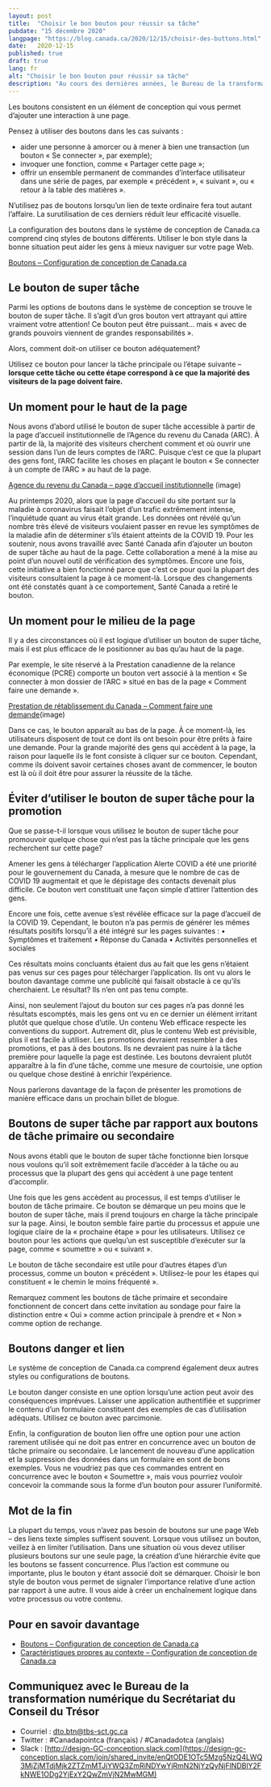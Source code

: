```yaml
---
layout: post
title:  "Choisir le bon bouton pour réussir sa tâche"
pubdate: "15 décembre 2020"
langpage: "https://blog.canada.ca/2020/12/15/choisir-des-buttons.html"
date:   2020-12-15
published: true
draft: true
lang: fr
alt: "Choisir le bon bouton pour réussir sa tâche"
description: "Au cours des dernières années, le Bureau de la transformation numérique a étudié l’utilisation de listes de vérification interactives pour simplifier la façon dont nous présentons les critères d’admissibilité."
---
```

Les boutons consistent en un élément de conception qui vous permet d’ajouter une interaction à une page. 

Pensez à utiliser des boutons dans les cas suivants :

*	aider une personne à amorcer ou à mener à bien une transaction (un bouton « Se connecter », par exemple);
*	invoquer une fonction, comme « Partager cette page »;
*	offrir un ensemble permanent de commandes d’interface utilisateur dans une série de pages, par exemple « précédent », « suivant », ou « retour à la table des matières ».

N’utilisez pas de boutons lorsqu’un lien de texte ordinaire fera tout autant l’affaire. La surutilisation de ces derniers réduit leur efficacité visuelle.

La configuration des boutons dans le système de conception de Canada.ca comprend cinq styles de boutons différents. Utiliser le bon style dans la bonne situation peut aider les gens à mieux naviguer sur votre page Web. 

[Boutons – Configuration de conception de Canada.ca](https://conception.canada.ca/configurations-conception-communes/boutons.html)

## Le bouton de super tâche

Parmi les options de boutons dans le système de conception se trouve le bouton de super tâche. Il s’agit d’un gros bouton vert attrayant qui attire vraiment votre attention! Ce bouton peut être puissant... mais « avec de grands pouvoirs viennent de grandes responsabilités ». 

Alors, comment doit-on utiliser ce bouton adéquatement?

Utilisez ce bouton pour lancer la tâche principale ou l’étape suivante – **lorsque cette tâche ou cette étape correspond à ce que la majorité des visiteurs de la page doivent faire.**

## Un moment pour le haut de la page

Nous avons d’abord utilisé le bouton de super tâche accessible à partir de la page d’accueil institutionnelle de l’Agence du revenu du Canada (ARC). À partir de là, la majorité des visiteurs cherchent comment et où ouvrir une session dans l’un de leurs comptes de l’ARC. Puisque c’est ce que la plupart des gens font, l’ARC facilite les choses en plaçant le bouton « Se connecter à un compte de l’ARC » au haut de la page.

[Agence du revenu du Canada – page d’accueil institutionnelle](https://www.canada.ca/fr/agence-revenu.html) (image)

Au printemps 2020, alors que la page d’accueil du site portant sur la maladie à coronavirus faisait l’objet d’un trafic extrêmement intense, l’inquiétude quant au virus était grande. Les données ont révélé qu’un nombre très élevé de visiteurs voulaient passer en revue les symptômes de la maladie afin de déterminer s’ils étaient atteints de la COVID 19. Pour les soutenir, nous avons travaillé avec Santé Canada afin d’ajouter un bouton de super tâche au haut de la page. Cette collaboration a mené à la mise au point d’un nouvel outil de vérification des symptômes. Encore une fois, cette initiative a bien fonctionné parce que c’est ce pour quoi la plupart des visiteurs consultaient la page à ce moment-là. Lorsque des changements ont été constatés quant à ce comportement, Santé Canada a retiré le bouton.

## Un moment pour le milieu de la page

Il y a des circonstances où il est logique d’utiliser un bouton de super tâche, mais il est plus efficace de le positionner au bas qu’au haut de la page. 

Par exemple, le site réservé à la Prestation canadienne de la relance économique (PCRE) comporte un bouton vert associé à la mention « Se connecter à mon dossier de l’ARC » situé en bas de la page « Comment faire une demande ». 

[Prestation de rétablissement du Canada – Comment faire une demande](https://www.canada.ca/fr/agence-revenu/services/prestations/prestation-relance-economique/pcre-comment-demande.html)(image)

Dans ce cas, le bouton apparaît au bas de la page. À ce moment-là, les utilisateurs disposent de tout ce dont ils ont besoin pour être prêts à faire une demande. Pour la grande majorité des gens qui accèdent à la page, la raison pour laquelle ils le font consiste à cliquer sur ce bouton. Cependant, comme ils doivent savoir certaines choses avant de commencer, le bouton est là où il doit être pour assurer la réussite de la tâche.

## Éviter d’utiliser le bouton de super tâche pour la promotion

Que se passe-t-il lorsque vous utilisez le bouton de super tâche pour promouvoir quelque chose qui n’est pas la tâche principale que les gens recherchent sur cette page?

Amener les gens à télécharger l’application Alerte COVID a été une priorité pour le gouvernement du Canada, à mesure que le nombre de cas de COVID 19 augmentait et que le dépistage des contacts devenait plus difficile. Ce bouton vert constituait une façon simple d’attirer l’attention des gens. 

Encore une fois, cette avenue s’est révélée efficace sur la page d’accueil de la COVID 19. Cependant, le bouton n’a pas permis de générer les mêmes résultats positifs lorsqu’il a été intégré sur les pages suivantes : 
•	Symptômes et traitement
•	Réponse du Canada
•	Activités personnelles et sociales

Ces résultats moins concluants étaient dus au fait que les gens n’étaient pas venus sur ces pages pour télécharger l’application. Ils ont vu alors le bouton davantage comme une publicité qui faisait obstacle à ce qu’ils cherchaient. Le résultat? Ils n’en ont pas tenu compte.

Ainsi, non seulement l’ajout du bouton sur ces pages n’a pas donné les résultats escomptés, mais les gens ont vu en ce dernier un élément irritant plutôt que quelque chose d’utile. Un contenu Web efficace respecte les conventions du support. Autrement dit, plus le contenu Web est prévisible, plus il est facile à utiliser. Les promotions devraient ressembler à des promotions, et pas à des boutons. Ils ne devraient pas nuire à la tâche première pour laquelle la page est destinée. Les boutons devraient plutôt apparaître à la fin d’une tâche, comme une mesure de courtoisie, une option ou quelque chose destiné à enrichir l’expérience.

Nous parlerons davantage de la façon de présenter les promotions de manière efficace dans un prochain billet de blogue.

## Boutons de super tâche par rapport aux boutons de tâche primaire ou secondaire

Nous avons établi que le bouton de super tâche fonctionne bien lorsque nous voulons qu’il soit extrêmement facile d’accéder à la tâche ou au processus que la plupart des gens qui accèdent à une page tentent d’accomplir.

Une fois que les gens accèdent au processus, il est temps d’utiliser le bouton de tâche primaire. Ce bouton se démarque un peu moins que le bouton de super tâche, mais il prend toujours en charge la tâche principale sur la page. Ainsi, le bouton semble faire partie du processus et appuie une logique claire de la « prochaine étape » pour les utilisateurs. Utilisez ce bouton pour les actions que quelqu’un est susceptible d’exécuter sur la page, comme « soumettre » ou « suivant ».

Le bouton de tâche secondaire est utile pour d’autres étapes d’un processus, comme un bouton « précédent ». Utilisez-le pour les étapes qui constituent « le chemin le moins fréquenté ».

Remarquez comment les boutons de tâche primaire et secondaire fonctionnent de concert dans cette invitation au sondage pour faire la distinction entre « Oui » comme action principale à prendre et « Non » comme option de rechange.

## Boutons danger et lien

Le système de conception de Canada.ca comprend également deux autres styles ou configurations de boutons.

Le bouton danger consiste en une option lorsqu’une action peut avoir des conséquences imprévues. Laisser une application authentifiée et supprimer le contenu d’un formulaire constituent des exemples de cas d’utilisation adéquats. Utilisez ce bouton avec parcimonie.

Enfin, la configuration de bouton lien offre une option pour une action rarement utilisée qui ne doit pas entrer en concurrence avec un bouton de tâche primaire ou secondaire. Le lancement de nouveau d’une application et la suppression des données dans un formulaire en sont de bons exemples. Vous ne voudriez pas que ces commandes entrent en concurrence avec le bouton « Soumettre », mais vous pourriez vouloir concevoir la commande sous la forme d’un bouton pour assurer l’uniformité.

## Mot de la fin

La plupart du temps, vous n’avez pas besoin de boutons sur une page Web – des liens texte simples suffisent souvent. Lorsque vous utilisez un bouton, veillez à en limiter l’utilisation. Dans une situation où vous devez utiliser plusieurs boutons sur une seule page, la création d’une hiérarchie évite que les boutons se fassent concurrence. Plus l’action est commune ou importante, plus le bouton y étant associé doit se démarquer. Choisir le bon style de bouton vous permet de signaler l’importance relative d’une action par rapport à une autre. Il vous aide à créer un enchaînement logique dans votre processus ou votre contenu.

## Pour en savoir davantage

*	[Boutons – Configuration de conception de Canada.ca](https://conception.canada.ca/configurations-conception-communes/boutons.html)
*	[Caractéristiques propres au contexte – Configuration de conception de Canada.ca](https://conception.canada.ca/configurations-conception-communes/boutons.html)

## Communiquez avec le Bureau de la transformation numérique du Secrétariat du Conseil du Trésor 

* Courriel : [dto.btn@tbs-sct.gc.ca](mailto:dto.btn@tbs-sct.gc.ca)
* Twitter :  #Canadapointca (français) / #Canadadotca (anglais)
* Slack : [http://design-GC-conception.slack.com](https://design-gc-conception.slack.com/join/shared_invite/enQtODE1OTc5Mzg5NzQ4LWQ3MjZjMTdjMjk2ZTZmMTJjYWQ3ZmRiNDYwYjRmN2NjYzQyNjFlNDBlY2FkNWE1ODg2YjExY2QwZmVjN2MwMGM)

